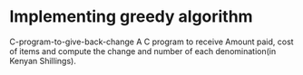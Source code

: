 # Implementing greedy algorithm 
C-program-to-give-back-change
A C program to receive Amount paid, cost of items and compute the change and number of each denomination(in Kenyan Shillings).
